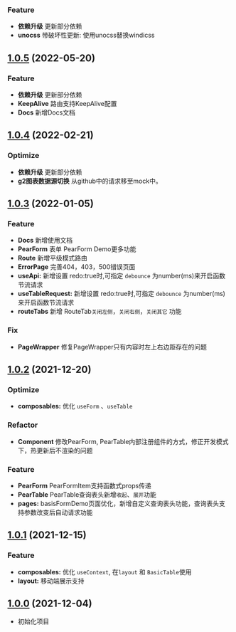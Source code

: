 ### Feature
* **依赖升级** 更新部分依赖
* **unocss** 带破坏性更新: 使用unocss替换windicss


## [1.0.5](https://github.com/pearadmin/pear-admin-naive/releases/tag/1.0.5) (2022-05-20)
### Feature
* **依赖升级** 更新部分依赖
* **KeepAlive** 路由支持KeepAlive配置
* **Docs** 新增Docs文档


## [1.0.4](https://github.com/pearadmin/pear-admin-naive/releases/tag/1.0.4) (2022-02-21)
### Optimize
* **依赖升级** 更新部分依赖
* **g2图表数据源切换** 从github中的请求移至mock中。

## [1.0.3](https://github.com/pearadmin/pear-admin-naive/releases/tag/1.0.3) (2022-01-05)
### Feature
* **Docs** 新增使用文档
* **PearForm** 表单 PearForm Demo更多功能
* **Route** 新增平级模式路由
* **ErrorPage** 完善404，403，500错误页面
* **useApi:** 新增设置 redo:true时,可指定 `debounce` 为number(ms)来开启函数节流请求
* **useTableRequest:** 新增设置 redo:true时,可指定 `debounce` 为number(ms)来开启函数节流请求
* **routeTabs** 新增 RouteTab`关闭左侧`，`关闭右侧`，`关闭其它` 功能

### Fix
* **PageWrapper** 修复PageWrapper只有内容时左上右边距存在的问题

## [1.0.2](https://github.com/pearadmin/pear-admin-naive/releases/tag/1.0.2) (2021-12-20)

### Optimize
* **composables:**  优化 `useForm` 、` useTable ` 

### Refactor
* **Component** 修改PearForm, PearTable内部注册组件的方式，修正开发模式下，热更新后不渲染的问题

### Feature
* **PearForm** PearFormItem支持函数式props传递
* **PearTable** PearTable查询表头新增`收起`、`展开`功能
* **pages:**  basisFormDemo页面优化，新增自定义查询表头功能，查询表头支持参数改变后自动请求功能


## [1.0.1](https://github.com/pearadmin/pear-admin-naive/releases/tag/1.0.1) (2021-12-15)

### Feature
* **composables:**  优化 `useContext`, 在`layout` 和 `BasicTable`使用
* **layout:**  移动端展示支持

## [1.0.0](https://github.com/pearadmin/pear-admin-naive/releases/tag/1.0.0) (2021-12-04)

* 初始化项目
